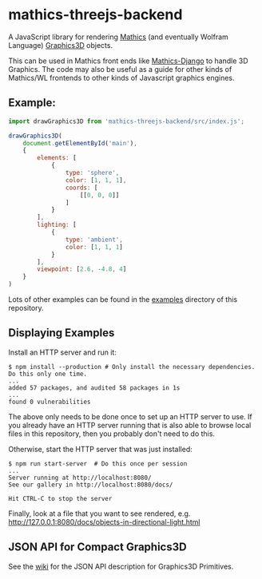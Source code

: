 # mathics-threejs-backend

A JavaScript library for rendering [Mathics](https://mathics.org) (and eventually Wolfram Language) [Graphics3D](https://reference.wolfram.com/language/ref/Graphics3D.html) objects.

This can be used in Mathics front ends like [Mathics-Django](https://pypi.org/project/Mathics-Django/) to handle 3D Graphics. The code may also be useful as a guide for other kinds of Mathics/WL frontends to other kinds of Javascript graphics engines.

## Example:
```js
import drawGraphics3D from 'mathics-threejs-backend/src/index.js';

drawGraphics3D(
    document.getElementById('main'),
    {
        elements: [
            {
                type: 'sphere',
                color: [1, 1, 1],
                coords: [
                    [[0, 0, 0]]
                ]
            }
        ],
        lighting: [
            {
                type: 'ambient',
                color: [1, 1, 1]
            }
        ],
        viewpoint: [2.6, -4.8, 4]
    }
)
```

Lots of other examples can be found in the [examples](https://github.com/Mathics3/mathics-threejs-backend/tree/master/examples) directory of this repository.

## Displaying Examples
Install an HTTP server and run it:

```console
$ npm install --production # Only install the necessary dependencies. Do this only one time.
...
added 57 packages, and audited 58 packages in 1s
...
found 0 vulnerabilities
```

The above only needs to be done once to set up an HTTP server to use. If you already have an HTTP server running that is also able to browse local files in this repository, then you probably don't need to do this.

Otherwise, start the HTTP server that was just installed:

```console
$ npm run start-server  # Do this once per session
...
Server running at http://localhost:8080/
See our gallery in http://localhost:8080/docs/

Hit CTRL-C to stop the server
```

Finally, look at a file that you want to see rendered, e.g. http://127.0.0.1:8080/docs/objects-in-directional-light.html

## JSON API for Compact Graphics3D

See the [wiki](https://github.com/Mathics3/mathics-threejs-backend/wiki) for the JSON API description for Graphics3D Primitives.
